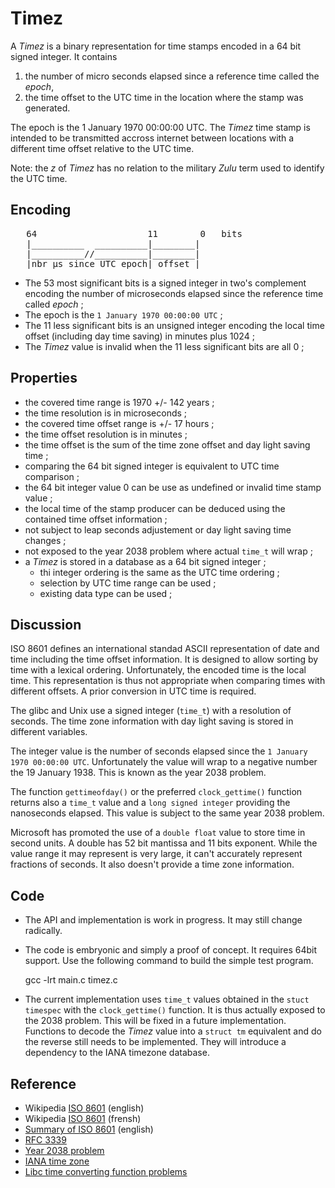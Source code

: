 # Timez

A *Timez* is a binary representation for time stamps encoded in a 64 bit signed 
integer. It contains 

1. the number of micro seconds elapsed since a reference time called the *epoch*, 
2. the time offset to the UTC time in the location where the stamp was generated.

The epoch is the 1 January 1970 00:00:00 UTC. The *Timez* time stamp is intended
to be transmitted accross internet between locations with a different time offset 
relative to the UTC time. 

Note: the *z* of *Timez* has no relation to the military *Zulu* term used to
identify the UTC time.


## Encoding

<pre>
   64                     11        0   bits
   |__________  __________|________|
   |__________//__________|________|
   |nbr µs since UTC epoch| offset |
</pre>

+ The 53 most significant bits is a signed integer in two's complement encoding 
   the number of microseconds elapsed since the reference time called *epoch* ;
+ The epoch is the `1 January 1970 00:00:00 UTC` ;
+ The 11 less significant bits is an unsigned integer encoding the local time
   offset (including day time saving) in minutes plus 1024 ;
+ The *Timez* value is invalid when the 11 less significant bits are all 0 ;

## Properties

* the covered time range is 1970 +/- 142 years ;
* the time resolution is in microseconds ;
* the covered time offset range is +/- 17 hours ;
* the time offset resolution is in minutes ;
* the time offset is the sum of the time zone offset and day light saving time ; 
* comparing the 64 bit signed integer is equivalent to UTC time comparison ;
* the 64 bit integer value 0 can be use as undefined or invalid time stamp value ;
* the local time of the stamp producer can be deduced using the contained time 
   offset information ;
* not subject to leap seconds adjustement or day light saving time changes ;
* not exposed to the year 2038 problem where actual `time_t` will wrap ;
* a *Timez* is stored in a database as a 64 bit signed integer ;
    * thi integer ordering is the same as the UTC time ordering ;
    * selection by UTC time range can be used ;
    * existing data type can be used ;

## Discussion

ISO 8601 defines an international standad ASCII representation of date and time 
including the time offset information. It is designed to allow sorting by time 
with a  lexical ordering. Unfortunately, the encoded time is the local time. 
This representation is thus not appropriate when comparing times with different 
offsets. A prior conversion in UTC time is required. 

The glibc and Unix use a signed integer (`time_t`) with a resolution of seconds. 
The time zone information with day light saving is stored in different variables.

The integer value is the number of seconds elapsed since the 
`1 January 1970 00:00:00 UTC`. Unfortunately the value will wrap to a negative 
number the 19 January 1938. This is known as the year 2038 problem.

The function `gettimeofday()` or the preferred `clock_gettime()` function 
returns also a `time_t` value and a `long signed integer` providing the 
nanoseconds elapsed. This value is subject to the same year 2038 problem.

Microsoft has promoted the use of a `double float` value to store time in second 
units. A double has 52 bit mantissa and 11 bits exponent. While the value range 
it may represent is very large, it can't accurately represent fractions of 
seconds. It also doesn't provide a time zone information.

## Code

* The API and implementation is work in progress. It may still change radically.
* The code is embryonic and simply a proof of concept. It requires 64bit support. Use the following command to build the simple test program.

    gcc -lrt main.c timez.c
    
* The current implementation uses `time_t` values obtained in the `stuct timespec` with the `clock_gettime()` function. It is thus actually exposed to the 2038 problem. This will be fixed in a future implementation. Functions to decode the *Timez* value into a `struct tm` equivalent and do the reverse still needs to be implemented. They will introduce a dependency to the IANA timezone database.

## Reference

+ Wikipedia [ISO 8601](https://en.wikipedia.org/wiki/ISO_8601) (english)
+ Wikipedia [ISO 8601](https://fr.wikipedia.org/wiki/ISO_8601) (frensh)
+ [Summary of ISO 8601](http://www.cl.cam.ac.uk/~mgk25/iso-time.html) (english)
+ [RFC 3339](https://tools.ietf.org/html/rfc3339)
+ [Year 2038 problem](https://en.wikipedia.org/wiki/Year_2038_problem)
+ [IANA time zone](http://www.iana.org/time-zones)
+ [Libc time converting function problems](https://rachelbythebay.com/w/2013/03/17/time/)
